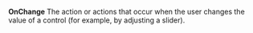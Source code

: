 **OnChange** The action or actions that occur when the user changes the value of a control (for example, by adjusting a slider).

